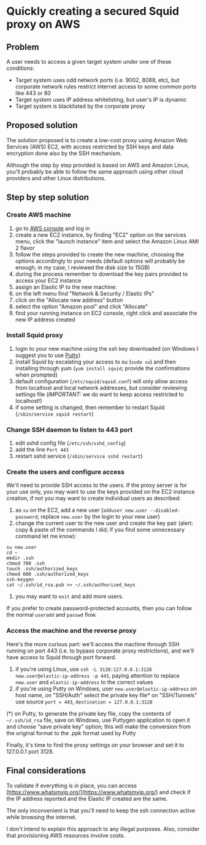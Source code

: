 # Quickly creating a secured Squid proxy on AWS

## Problem

A user needs to access a given target system under one of these conditions:

* Target system uses odd network ports (i.e. 9002, 8088, etc), but corporate network rules restrict internet access to some common ports like 443 or 80
* Target system uses IP address whitelisting, but user's IP is dynamic
* Target system is blacklisted by the corporate proxy

## Proposed solution

The solution proposed is to create a low-cost proxy using Amazon Web Services (AWS) EC2, with access restricted by SSH keys and data encryption done also by the SSH mechanism.

Although the step by step provided is based on AWS and Amazon Linux, you'll probably be able to follow the same approach using other cloud providers and other Linux distributions.

## Step by step solution

### Create AWS machine

1. go to [AWS console](https://console.aws.amazon.com) and log in
1. create a new EC2 instance, by finding "EC2" option on the services menu, click the "launch instance" item and select the Amazon Linux AMI 2 flavor
1. follow the steps provided to create the new machine, choosing the options accordingly to your needs (default options will probably be enough; in my case, I reviewed the disk size to 15GB)
1. during the process remember to download the key pairs provided to access your EC2 instance
1. assign an Elastic IP to the new machine:
  1. on the left menu find "Network & Security / Elastic IPs"
  1. click on the "Allocate new address" button
  1. select the option "Amazon pool" and click "Allocate"
  1. find your running instance on EC2 console, right click and associate the new IP address created
  
### Install Squid proxy

1. login to your new machine using the ssh key downloaded (on Windows I suggest you to use [Putty](https://www.chiark.greenend.org.uk/~sgtatham/putty/latest.html))
1. install Squid by escalating your access to su (`sudo su`) and then installing through yum (`yum install squid`; provide the confirmations when prompted)
1. default configuration (`/etc/squid/squid.conf`) will only allow access from localhost and local network addresses, but consider reviewing settings file (*IMPORTANT:* we do want to keep access restricted to localhost!)
1. if some setting is changed, then remember to restart Squid (`/sbin/service squid restart`)

### Change SSH daemon to listen to 443 port

1. edit sshd config file (`/etc/ssh/sshd_config`)
1. add the line `Port 443`
1. restart sshd service (`/sbin/service sshd restart`)

### Create the users and configure access

We'll need to provide SSH access to the users. If the proxy server is for your use only, you may want to use the keys provided on the EC2 instance creation, if not you may want to create individual users as described:

1. as `su` on the EC2, add a new user (`adduser new.user --disabled-password`; replace `new.user` by the login to your new user)
1. change the current user to the new user and create the key pair (alert: copy & paste of the commands I did; if you find some unnecessary command let me know):
  ```
  su new.user
  cd ~
  mkdir .ssh
  chmod 700 .ssh
  touch .ssh/authorized_keys
  chmod 600 .ssh/authorized_keys
  ssh-keygen
  cat ~/.ssh/id_rsa.pub >> ~/.ssh/authorized_keys
  ```
1. you may want to `exit` and add more users.

If you prefer to create password-protected accounts, then you can follow the normal `useradd` and `passwd` flow.

### Access the machine and the reverse proxy

Here's the more curious part: we'll access the machine through SSH running on port 443 (i.e. to bypass corporate proxy restrictions), and we'll have access to Squid through port forward.

1. if you're using Linux, use `ssh -L 3128:127.0.0.1:3128 new.user@elastic-ip-address -p 443`, paying attention to replace `new.user` and `elastic-ip-address` to the correct values
1. if you're using Putty on Windows, user `new.user@elastic-ip-address` on host name, on "SSH/Auth" select the private key file* on "SSH/Tunnels" use source `port = 443`, `destination = 127.0.0.1:3128` 

(*) on Putty, to generate the private key file, copy the contents of `~/.ssh/id_rsa` file, save on Windows, use Puttygen application to open it and choose "save private key" option; this will make the conversion from the original format to the .ppk format used by Putty

Finally, it's time to find the proxy settings on your browser and set it to 127.0.0.1 port 3128.

## Final considerations

To validate if everything is in place, you can access [https://www.whatsmyip.org/](https://www.whatsmyip.org/) and check if the IP address reported and the Elastic IP created are the same.

The only inconvenient is that you'll need to keep the ssh connection active while browsing the internet.

I don't intend to explain this approach to any illegal purposes. Also, consider that provisioning AWS resources involve costs.
